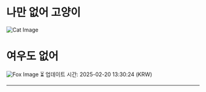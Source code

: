 
# 나만 없어 고양이

![Cat Image](https://cdn2.thecatapi.com/images/RhBsBQg6y.jpg)

# 여우도 없어
![Fox Image](https://randomfox.ca/images/28.jpg)
⏳ 업데이트 시간: 2025-02-20 13:30:24 (KRW)

---
